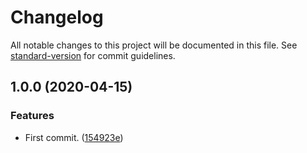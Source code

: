 # Changelog

All notable changes to this project will be documented in this file. See [standard-version](https://github.com/conventional-changelog/standard-version) for commit guidelines.

## 1.0.0 (2020-04-15)


### Features

* First commit. ([154923e](https://github.com/danielso2007/google-sign-in-javascript-client-reference/commit/154923ec9e0469f2ffad49b5c08daef8b1cae069))
